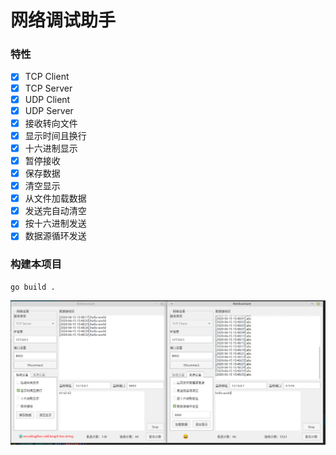 # 网络调试助手

### 特性
- [x] TCP Client
- [x] TCP Server
- [x] UDP Client
- [x] UDP Server
- [x] 接收转向文件
- [x] 显示时间且换行
- [x] 十六进制显示
- [x] 暂停接收
- [x] 保存数据
- [x] 清空显示
- [x] 从文件加载数据
- [x] 发送完自动清空
- [x] 按十六进制发送
- [x] 数据源循环发送

### 构建本项目
```
go build .
```


![APP](./demo.png)

